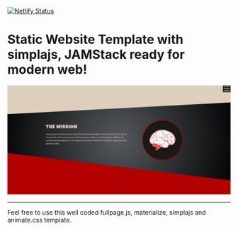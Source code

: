 [![Netlify Status](https://api.netlify.com/api/v1/badges/545f063d-b1ec-47ec-8908-e544fb8f68ee/deploy-status)](https://app.netlify.com/sites/underground-consulting/deploys)

# Static Website Template with simplajs, JAMStack ready for modern web!

![Screenshot](screenshot.jpg)

----

Feel free to use this well coded fullpage.js, materialize, simplajs and animate.css template.
